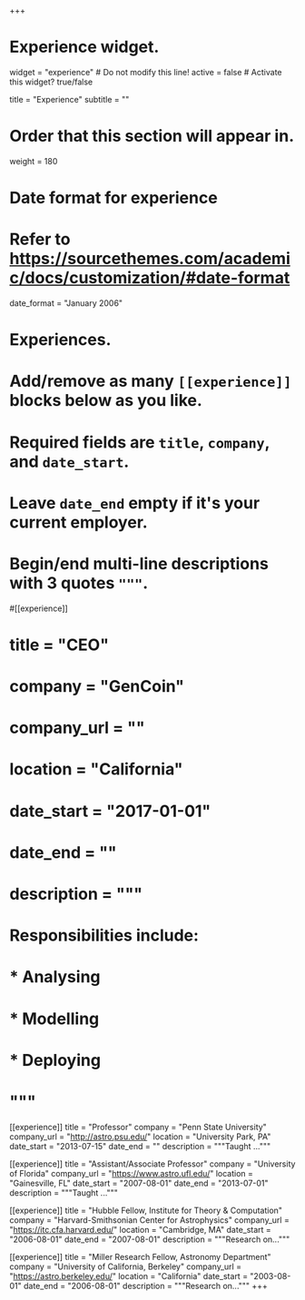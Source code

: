 +++
# Experience widget.
widget = "experience"  # Do not modify this line!
active = false  # Activate this widget? true/false

title = "Experience"
subtitle = ""

# Order that this section will appear in.
weight = 180

# Date format for experience
#   Refer to https://sourcethemes.com/academic/docs/customization/#date-format
date_format = "January 2006"

# Experiences.
#   Add/remove as many `[[experience]]` blocks below as you like.
#   Required fields are `title`, `company`, and `date_start`.
#   Leave `date_end` empty if it's your current employer.
#   Begin/end multi-line descriptions with 3 quotes `"""`.
#[[experience]]
#  title = "CEO"
#  company = "GenCoin"
#  company_url = ""
#  location = "California"
#  date_start = "2017-01-01"
#  date_end = ""
#  description = """
#  Responsibilities include:
#  
#  * Analysing
#  * Modelling
#  * Deploying
#  """

[[experience]]
  title = "Professor"
  company = "Penn State University"
  company_url = "http://astro.psu.edu/"
  location = "University Park, PA"
  date_start = "2013-07-15"
  date_end = ""
  description = """Taught ..."""

[[experience]]
  title = "Assistant/Associate Professor"
  company = "University of Florida"
  company_url = "https://www.astro.ufl.edu/"
  location = "Gainesville, FL"
  date_start = "2007-08-01"
  date_end = "2013-07-01"
  description = """Taught ..."""

[[experience]]
  title = "Hubble Fellow, Institute for Theory & Computation"
  company = "Harvard-Smithsonian Center for Astrophysics"
  company_url = "https://itc.cfa.harvard.edu/"
  location = "Cambridge, MA"
  date_start = "2006-08-01"
  date_end = "2007-08-01"
  description = """Research on..."""

[[experience]]
  title = "Miller Research Fellow, Astronomy Department"
  company = "University of California, Berkeley"
  company_url = "https://astro.berkeley.edu/"
  location = "California"
  date_start = "2003-08-01"
  date_end = "2006-08-01"
  description = """Research on..."""
+++
